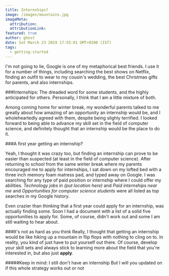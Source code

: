 ```yaml
---
title: Internships? 
image: /images/mountains.jpg
imageMeta:
  attribution:
  attributionLink:
featured: true
author: ghost
date: Sat March 23 2019 17:55:01 GMT+0100 (IST)
tags:
  - getting-started
---
```


I'm not going to lie, Google is one of my metaphorical best friends. I use it for a number of things, including searching the best shows on Netflix, finding an outfit to wear to my cousin's wedding, the best Christmas gifts for parents, and also internships. 

###Internships: 
The dreaded word for some students, and the highly anticipated for others. Personally, I think that I am a little mixture of both. 

Among coming home for winter break, my wonderful parents talked to me greatly about how amazing of an opportunity an internship would be, and I wholeheartedly agreed with them, despite being slighly terrified. I looked forward to being able to advance my skill set in the field of computer science, and definitely thought that an internship would be the place to do it. 

###A first year getting an internship? 

Yeah, I thought it was crazy too, but finding an internship can prove to be easier than suspected (at least in the field of computer science). After returning to school from the same winter break where my parents encouraged me to apply for internships, I sat down on my lofted bed with a three inch memory foam matress pad, and typed away on Google. I was searching for any type of paid position or internship where I could offer my abilities. *Technology jobs in (put location here)* and *Paid internships near me* and *Opportunities for computer science students* were all listed as top searches in my Google history. 

Even crazier than thinking that a first year could apply for an internship, was actually finding some. Soon I had a document with a list of a solid five opportunities to apply for. Some, of course, didn't work out and some I am still waiting to hear about. 

###It's not as hard as you think 
Really, I thought that getting an internship would be like hiking up a mountain in flip flops with nothing to cling on to. In reality, you kind of just have to put yourself out there. Of course, develop your skill sets and always stick to learning more about the field that you're interested in, but also just **apply**. 

#####Keep in mind: I still don't have an internship 
But I will you updated on if this whole strategy works out or not  
